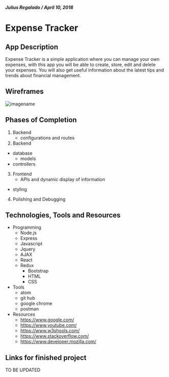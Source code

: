 ***Julius Regalado / April 10, 2018***
# Expense Tracker
## App Description
Expense Tracker is a simple application where you can manage your own expenses, with this app you will be able to create, store, edit and delete your expenses. You will also get useful information about the latest tips and trends about financial management.
## Wireframes
![imagename](./Wireframe.png)
## Phases of Completion
1. Backend
	- configurations and routes
2. Backend
  - database
	- models
  - controllers
3. Frontend
	- APIs and dynamic display of information
  - styling
4. Polishing and Debugging
## Technologies, Tools and Resources
- Programming
	- Node.js
	- Express
	- Javascript
	- Jquery
	- AJAX
	- React
  - Redux
	- Bootstrap
	- HTML
	- CSS
- Tools
	- atom
	- git hub
	- google chrome
	- postman
- Resources
	- https://www.google.com/
	- https://www.youtube.com/
	- https://www.w3shools.com/
	- https://www.stackoverflow.com/
	- https://www.developer.mozilla.com/
## Links for finished project
  TO BE UPDATED
